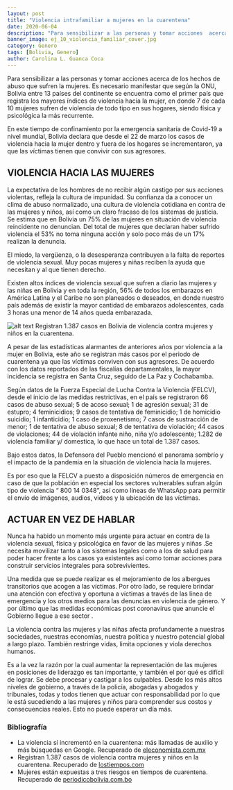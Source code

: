 ```yaml
---
layout: post
title: "Violencia intrafamiliar a mujeres en la cuarentena"
date: 2020-06-04
description: "Para sensibilizar a las personas y tomar acciones  acerca de los hechos de abuso que sufren la mujeres. Es necesario manifestar que..."
banner_image: ej_10_violencia_familiar_cover.jpg
category: Genero
tags: [Bolivia, Genero]
author: Carolina L. Guanca Coca 
---
```


Para sensibilizar a las personas y tomar acciones  acerca de los hechos de abuso que sufren la mujeres. Es necesario manifestar que según la ONU, Bolivia entre 13 países del continente  se encuentra como el primer país que registra los mayores índices de violencia hacia la mujer, en donde 7 de cada 10 mujeres sufren de violencia de todo tipo en sus hogares, siendo física y psicológica la más recurrente.

En este tiempo de confinamiento por la emergencia sanitaria de Covid-19  a nivel mundial, Bolivia declara que  desde el 22 de marzo los casos de violencia   hacia la mujer  dentro y fuera de los hogares se incrementaron, ya que las víctimas tienen que convivir con sus agresores. 

## VIOLENCIA HACIA LAS MUJERES 
La expectativa de los hombres de no recibir algún castigo por sus acciones violentas, refleja la cultura de impunidad. Su confianza da a conocer un clima de abuso normalizado, una cultura de violencia cotidiana en contra de las mujeres y niños, así como un claro fracaso de los sistemas de justicia. Se estima que en Bolivia un 75% de las mujeres en situación de violencia reincidente no denuncian. Del total de mujeres  que declaran haber sufrido  violencia el 53% no toma  ninguna acción  y solo poco más de un 17% realizan la denuncia.

El miedo, la vergüenza, o la desesperanza contribuyen a la falta de reportes de violencia sexual. Muy pocas mujeres y niñas reciben la ayuda que necesitan y al que tienen derecho.

Existen altos índices de violencia sexual que sufren a diario las mujeres y las niñas en Bolivia y en toda la región, 56% de todos los embarazos en América Latina y el Caribe no son planeados o deseados, en donde  nuestro país además de existir  la mayor cantidad de embarazos adolescentes, cada 3 horas una menor de 14 años queda embarazada.

![alt text]({{site.baseurl}}/assets/images/post/ej_10_violencia_familiar_image_1.jpg "Registran 1.387 casos en Bolivia de violencia contra mujeres y niños en la cuarentena")
Registran 1.387 casos en Bolivia de violencia contra mujeres y niños en la cuarentena.

A pesar de las estadísticas  alarmantes de anteriores años  por violencia a la mujer  en Bolivia, este año se registran más casos por el periodo de cuarentena ya que las  víctimas  conviven  con sus agresores. De acuerdo con los datos reportados de las fiscalías departamentales, la mayor incidencia se registra en Santa Cruz, seguido de La Paz y Cochabamba.

Según datos de la Fuerza Especial de Lucha Contra la Violencia (FELCV), desde el inicio de las medidas restrictivas, en el país se registraron 66 casos de abuso sexual; 5 de acoso sexual; 1 de agresión sexual; 31 de estupro; 4 feminicidios; 9 casos de tentativa de feminicidio; 1 de homicidio suicidio; 1 infanticidio; 1 caso de proxenetismo; 7 casos de sustracción de menor; 1 de tentativa de abuso sexual; 8 de tentativa de violación; 44 casos de violaciones; 44 de violación infante niño, niña y/o adolescente; 1.282 de violencia familiar y/ domestica, lo que hace un total de 1.387 casos.

Bajo estos datos, la Defensora del Pueblo mencionó el panorama sombrío y el impacto de la pandemia en la situación de violencia hacia la mujeres.

Es por eso que la  FELCV a puesto a disposición números de emergencia en caso de que la población en especial los sectores vulnerables  sufran algún tipo de violencia “ 800 14 0348”, así como líneas de WhatsApp para permitir el envío de imágenes, audios, videos y la ubicación de las víctimas.

## ACTUAR EN VEZ DE HABLAR
Nunca ha habido un momento más urgente para actuar en contra de la violencia sexual, física y psicológica  en favor de las mujeres y niñas .Se necesita movilizar tanto a los sistemas legales como a los de salud para poder hacer frente a los casos ya existentes así como tomar acciones para construir servicios integrales para sobrevivientes.

Una medida que se puede realizar es el mejoramiento de los albergues transitorios que acogen a las víctimas. Por otro lado, se requiere brindar una atención con efectiva y oportuna a víctimas a través de las línea de emergencia y los otros medios  para las denuncias en violencia de género. Y por último que las medidas económicas post coronavirus que anuncie el Gobierno llegue a ese sector .
 
La violencia contra las mujeres y las niñas afecta profundamente a nuestras sociedades, nuestras economías, nuestra política y nuestro potencial global a largo plazo. También restringe vidas, limita opciones y viola derechos humanos.

Es a la vez la razón por la cual aumentar la representación de las mujeres en posiciones de liderazgo es tan importante, y también el por qué es difícil de lograr. Se debe procesar y castigar a los culpables. Desde los más altos niveles de gobierno, a través de la policía, abogadas y abogados y tribunales, todas y todos tienen que actuar con responsabilidad por lo que le está sucediendo a las mujeres y niños  para comprender sus costos y consecuencias reales. Esto no puede esperar un día más.

### Bibliografía 
- La violencia sí incrementó en la cuarentena: más llamadas de auxilio y más búsquedas en Google. Recuperado de <a href="https://www.eleconomista.com.mx/politica/La-violencia-si-incremento-en-la-cuarentena-mas-llamadas-de-auxilio-y-mas-busquedas-en-Google-20200524-0002.html" target="_blank">eleconomista.com.mx</a>
- Registran 1.387 casos de violencia contra mujeres y niños en la cuarentena. Recuperado de <a href="https://www.lostiempos.com/actualidad/pais/20200423/registran-1387-casos-violencia-contra-mujeres-ninos-cuarentena" target="_blank">lostiempos.com</a>
- Mujeres están expuestas a tres riesgos en tiempos de cuarentena. Recuperado de <a href="https://www.periodicobolivia.com.bo/mujeres-estan-expuestas-a-tres-riesgos-en-tiempos-de-cuarentena/" target="_blank">periodicobolivia.com.bo</a>
